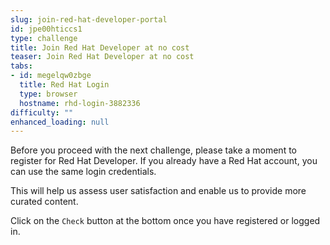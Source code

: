 ```yaml
---
slug: join-red-hat-developer-portal
id: jpe00hticcs1
type: challenge
title: Join Red Hat Developer at no cost
teaser: Join Red Hat Developer at no cost
tabs:
- id: megelqw0zbge
  title: Red Hat Login
  type: browser
  hostname: rhd-login-3882336
difficulty: ""
enhanced_loading: null
---
```

Before you proceed with the next challenge, please take a moment to register for Red Hat Developer. If you already have a Red Hat account, you can use the same login credentials.

This will help us assess user satisfaction and enable us to provide more curated content.

Click on the `Check` button at the bottom once you have registered or logged in.
